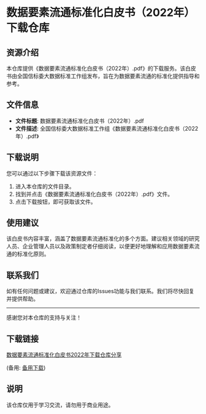 # 数据要素流通标准化白皮书（2022年）下载仓库

## 资源介绍

本仓库提供《数据要素流通标准化白皮书（2022年）.pdf》的下载服务。该白皮书由全国信标委大数据标准工作组发布，旨在为数据要素流通的标准化提供指导和参考。

## 文件信息

- **文件标题**: 数据要素流通标准化白皮书（2022年）.pdf
- **文件描述**: 全国信标委大数据标准工作组《数据要素流通标准化白皮书（2022年）.pdf》

## 下载说明

您可以通过以下步骤下载该资源文件：

1. 进入本仓库的文件目录。
2. 找到并点击《数据要素流通标准化白皮书（2022年）.pdf》文件。
3. 点击下载按钮，即可获取该文件。

## 使用建议

该白皮书内容丰富，涵盖了数据要素流通标准化的多个方面。建议相关领域的研究人员、企业管理人员以及政策制定者仔细阅读，以便更好地理解和应用数据要素流通的标准化原则。

## 联系我们

如有任何问题或建议，欢迎通过仓库的Issues功能与我们联系。我们将尽快回复并提供帮助。

---

感谢您对本仓库的支持与关注！

## 下载链接
[数据要素流通标准化白皮书2022年下载仓库分享](https://pan.quark.cn/s/0bfaca707091) 

(备用: [备用下载](https://pan.baidu.com/s/1E3lrrWDUYZVS7uIko8ML6g?pwd=1234))

## 说明

该仓库仅用于学习交流，请勿用于商业用途。
